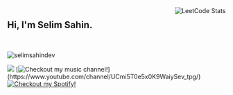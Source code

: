 <!--<img align="right" src="https://github-readme-streak-stats.herokuapp.com?user=selimsahindev&theme=dark&hide_border=true&date_format=M%20j%5B%2C%20Y%5D&ring=2234AE&fire=D3D3D3&currStreakLabel=D3D3D3&sideNums=7A7ADB" alt="Github Streak" />-->

<img align="right" src="https://leetcard.jacoblin.cool/selimsahin?theme=dark&font=Ubuntu&ext=heatmap&border=0&radius=4&hide=ranking&animation=false" alt="LeetCode Stats" /> 

## Hi, I'm Selim Sahin.

<br />

<p><img src="https://komarev.com/ghpvc/?username=selimsahindev&label=Profile%20views&color=0e75b6&style=flat" alt="selimsahindev" /></p>

[![](https://img.shields.io/badge/linkedin-%230077B5.svg?&style=for-the-badge&logo=linkedin&logoColor=white)](https://www.linkedin.com/in/selim-sahin/)
[![Checkout my music channel!](https://img.shields.io/badge/youtube-%23D92929.svg?&style=for-the-badge&logo=youtube&logoColor=white")](https://www.youtube.com/channel/UCmi5T0e5x0K9WaiySev_tpg/)
[![Checkout my Spotify!](https://img.shields.io/badge/spotify-%2305B055.svg?&style=for-the-badge&logo=spotify&logoColor=white)](https://open.spotify.com/artist/1tG7qanMNGFhLdSHX6gNwo?si=JXNM6TH1SXSTGLoXSpXIvw/)

<!--![snake svg](https://github.com/selimsahindev/selimsahindev/blob/output/github-contribution-grid-snake.svg)-->
